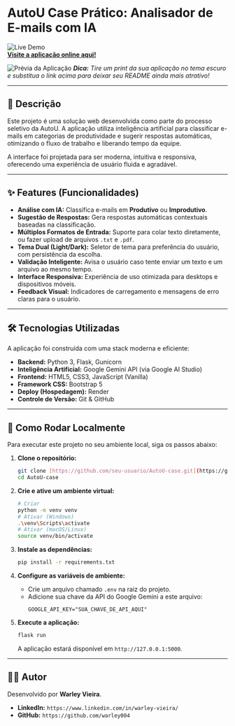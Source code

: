 # AutoU Case Prático: Analisador de E-mails com IA

![Live Demo](https://img.shields.io/badge/Live_Demo-Visitar-brightgreen?style=for-the-badge)  
**[Visite a aplicação online aqui!]([https://autou-case-warley.onrender.com/])**

![Prévia da Aplicação](https://1drv.ms/i/c/c194332f003eefbd/EeYcd6h4rSpBtmLXl4S_6wIBQsWqxbHA_kAqYDW2JIhr5g?e=aXGav9)
_**Dica:** Tire um print da sua aplicação no tema escuro e substitua o link acima para deixar seu README ainda mais atrativo!_

---

## 📄 Descrição

Este projeto é uma solução web desenvolvida como parte do processo seletivo da AutoU. A aplicação utiliza inteligência artificial para classificar e-mails em categorias de produtividade e sugerir respostas automáticas, otimizando o fluxo de trabalho e liberando tempo da equipe.

A interface foi projetada para ser moderna, intuitiva e responsiva, oferecendo uma experiência de usuário fluida e agradável.

---

## ✨ Features (Funcionalidades)

* **Análise com IA:** Classifica e-mails em **Produtivo** ou **Improdutivo**.
* **Sugestão de Respostas:** Gera respostas automáticas contextuais baseadas na classificação.
* **Múltiplos Formatos de Entrada:** Suporte para colar texto diretamente, ou fazer upload de arquivos `.txt` e `.pdf`.
* **Tema Dual (Light/Dark):** Seletor de tema para preferência do usuário, com persistência da escolha.
* **Validação Inteligente:** Avisa o usuário caso tente enviar um texto e um arquivo ao mesmo tempo.
* **Interface Responsiva:** Experiência de uso otimizada para desktops e dispositivos móveis.
* **Feedback Visual:** Indicadores de carregamento e mensagens de erro claras para o usuário.

---

## 🛠️ Tecnologias Utilizadas

A aplicação foi construída com uma stack moderna e eficiente:

* **Backend:** Python 3, Flask, Gunicorn
* **Inteligência Artificial:** Google Gemini API (via Google AI Studio)
* **Frontend:** HTML5, CSS3, JavaScript (Vanilla)
* **Framework CSS:** Bootstrap 5
* **Deploy (Hospedagem):** Render
* **Controle de Versão:** Git & GitHub

---

## 🚀 Como Rodar Localmente

Para executar este projeto no seu ambiente local, siga os passos abaixo:

1.  **Clone o repositório:**
    ```bash
    git clone [https://github.com/seu-usuario/AutoU-case.git](https://github.com/warley004/AutoU-case)
    cd AutoU-case
    ```

2.  **Crie e ative um ambiente virtual:**
    ```bash
    # Criar
    python -m venv venv
    # Ativar (Windows)
    .\venv\Scripts\activate
    # Ativar (macOS/Linux)
    source venv/bin/activate
    ```

3.  **Instale as dependências:**
    ```bash
    pip install -r requirements.txt
    ```

4.  **Configure as variáveis de ambiente:**
    * Crie um arquivo chamado `.env` na raiz do projeto.
    * Adicione sua chave da API do Google Gemini a este arquivo:
        ```
        GOOGLE_API_KEY="SUA_CHAVE_DE_API_AQUI"
        ```

5.  **Execute a aplicação:**
    ```bash
    flask run
    ```
    A aplicação estará disponível em `http://127.0.0.1:5000`.

---

## 👨‍💻 Autor

Desenvolvido por **Warley Vieira**.

* **LinkedIn:** `https://www.linkedin.com/in/warley-vieira/`
* **GitHub:** `https://github.com/warley004`